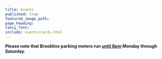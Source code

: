 ```yaml
---
title: Events
published: true
featured_image_path:
page_heading:
fancy_font:
include: events/cards.html
---
```

**Please note that Brookline parking meters run <u>until 8pm</u> Monday through Saturday.**
